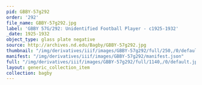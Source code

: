 ```yaml
---
pid: GBBY-57g292
order: '292'
file_name: GBBY-57g292.jpg
label: 'GBBY 57G/292: Unidentified Football Player - c1925-1932'
_date: 1925-1932
object_type: glass plate negative
source: http://archives.nd.edu/Bagby/GBBY-57g292.jpg
thumbnail: "/img/derivatives/iiif/images/GBBY-57g292/full/250,/0/default.jpg"
manifest: "/img/derivatives/iiif/images/GBBY-57g292/manifest.json"
full: "/img/derivatives/iiif/images/GBBY-57g292/full/1140,/0/default.jpg"
layout: generic_collection_item
collection: bagby
---
```

